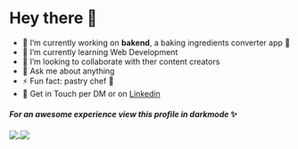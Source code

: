 # Hey there 👋

- 🔭 I’m currently working on **bakend**, a baking ingredients converter app 🍩
- 🌱 I’m currently learning Web Development
- 👯 I’m looking to collaborate with ther content creators
- 💬 Ask me about anything
- ⚡ Fun fact: pastry chef 🧁
- 💌 Get in Touch per DM or on [Linkedin](https://www.linkedin.com/in/silvia-barcellini)


#### _For an awesome experience view this profile in darkmode_ ✨


<a href="https://github.com/SilviaBarcellini/github-readme-stats">
  <img align="center" src="https://github-readme-stats.vercel.app/api?username=SilviaBarcellini&show_icons=true&theme=radical&count_private=true&hide_border=true&bg_color=0d1117&text_color=#9ff4ff&title_color=f76272" />
</a>
<a href="https://github.com/SilviaBarcellini/github-readme-stats">
  <img align="center" src="https://github-readme-stats.vercel.app/api/top-langs/?username=SilviaBarcellini&layout=compact&theme=radical&hide_border=true&bg_color=0d1117&text_color=#9ff4ff&title_color=f76272" />
</a>




